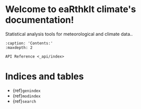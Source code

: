# Welcome to eaRthkIt climate's documentation!

Statistical analysis tools for meteorological and climate data..

```{toctree}
:caption: 'Contents:'
:maxdepth: 2

API Reference <_api/index>
```

# Indices and tables

- {ref}`genindex`
- {ref}`modindex`
- {ref}`search`

